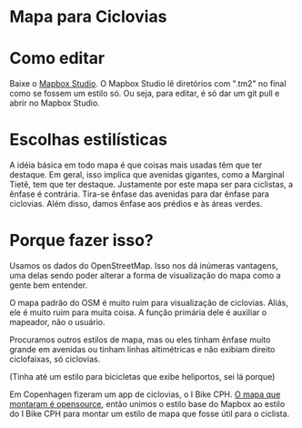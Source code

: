 # Mapa para Ciclovias

# Como editar

Baixe o [Mapbox Studio](https://www.mapbox.com/mapbox-studio/). O Mapbox Studio lê diretórios com ".tm2" no final como se fossem um estilo só. Ou seja, para editar, é só dar um git pull e abrir no Mapbox Studio.

# Escolhas estilísticas

A idéia básica em todo mapa é que coisas mais usadas têm que ter destaque. Em geral, isso implica que avenidas gigantes, como a Marginal Tietê, tem que ter destaque. 
Justamente por este mapa ser para ciclistas, a ênfase é contrária. Tira-se ênfase das avenidas para dar ênfase para ciclovias. Além disso, damos ênfase aos prédios e às áreas verdes.

# Porque fazer isso?

Usamos os dados do OpenStreetMap. Isso nos dá inúmeras vantagens, uma delas sendo poder alterar a forma de visualização do mapa como a gente bem entender.

O mapa padrão do OSM é muito ruim para visualização de ciclovias. Aliás, ele é muito ruim para muita coisa. A função primária dele é auxiliar o mapeador, não o usuário.

Procuramos outros estilos de mapa, mas ou eles tinham ênfase muito grande em avenidas ou tinham linhas altimétricas e não exibiam direito ciclofaixas, só ciclovias. 

(Tinha até um estilo para bicicletas que exibe heliportos, sei lá porque)

Em Copenhagen fizeram um app de ciclovias, o I Bike CPH. [O mapa que montaram é opensource](https://github.com/ibikecph/ibikecph-carto), então unimos o estilo base do Mapbox ao estilo do I Bike CPH para montar um estilo de mapa que fosse útil para o ciclista.

